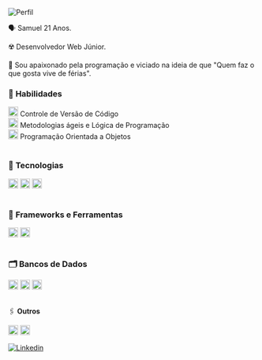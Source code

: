 ![Perfil](https://komarev.com/ghpvc/?username=larissaperinoto&color=955bfb&style=for-the-badge)

<div>

  🗣️ Samuel 21 Anos.

  ☢️ Desenvolvedor Web Júnior.

  🧬 Sou apaixonado pela programação e viciado na ideia de que "Quem faz o que gosta vive de férias". 

</div>



### 💼 **Habilidades**
  
<div>
  <div>
    <img src="https://user-images.githubusercontent.com/25181517/117364277-fc4eb280-aebd-11eb-8769-a3583c6a2037.png" width="20px" /> Controle de Versão de Código
  </div>
  <div>
    <img src="https://cdn-icons-png.flaticon.com/512/4727/4727486.png" width="20px" /> Metodologias ágeis e Lógica de Programação
  </div>
   <div>
    <img src="https://img.icons8.com/dusk/64/null/curly-brackets.png" width="20px"/> Programação Orientada a Objetos 
  </div>
</div>
</br>

  

  ### 📝 **Tecnologias**  
  <div>
  <img src="https://ziadoua.github.io/m3-Markdown-Badges/badges/Javascript/javascript2.svg" alt="Javascript" height="20px"   /> 
  <img src="https://ziadoua.github.io/m3-Markdown-Badges/badges/CSS/css3.svg" alt="Css3" height="20px" />
  <img src="https://ziadoua.github.io/m3-Markdown-Badges/badges/HTML/html1.svg" alt="Html5" height="20px" />
  </div>

  </br>
  
  ### 🔎 **Frameworks e Ferramentas**
  
  <div>
  <img src="https://ziadoua.github.io/m3-Markdown-Badges/badges/Express/express2.svg" alt="ExpressJS" height="20px" />
  <img src="https://ziadoua.github.io/m3-Markdown-Badges/badges/NodeJS/nodejs2.svg" alt="NodeJS" height="20px"   />
  </div>

  </br>

 ### 🗂 **Bancos de Dados** 
  <div>
   <img src="https://ziadoua.github.io/m3-Markdown-Badges/badges/PostgreSQL/postgresql2.svg" alt="Postgres" height="20px"/>
    <img src="https://ziadoua.github.io/m3-Markdown-Badges/badges/MySQL/mysql2.svg" alt="MYSQL" height="20px"/>
    <img src="https://ziadoua.github.io/m3-Markdown-Badges/badges/MongoDB/mongodb2.svg" alt="MongoDB" height="20px"/>
  </div>



</br>



🖇 **Outros**
<div>
  <img src="https://ziadoua.github.io/m3-Markdown-Badges/badges/React/react3.svg" alt="React" height="20px" />
  <img src="https://ziadoua.github.io/m3-Markdown-Badges/badges/VisualStudioCode/visualstudiocode1.svg" alt="VisualStudioCode" height="20px" />
</div>



  <a href="https://www.linkedin.com/in/samuel-augusto-323ba4261/" target="_blank"><img src="https://img.icons8.com/bubbles/100/null/linkedin.png" title="Linkedin" /></a> 

</br>
